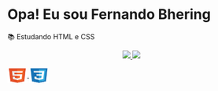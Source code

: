 # Opa! Eu sou Fernando Bhering

📚 Estudando HTML e CSS

<div align="center">
  <a href="https://github.com/rafaballerini">
  <img height="180em" src="https://github-readme-stats.vercel.app/api?username=fernando0010&show_icons=true&theme=maroongold&include_all_commits=false&count_private=true"/>
  <img height="180em" src="https://github-readme-stats.vercel.app/api/top-langs/?username=fernando0010&layout=compact&langs_count=7&theme=maroongold"/>
</div>

<div style="display: inline_block"><br>
  <img align="center" alt="Rafa-HTML" height="30" width="40" src="https://raw.githubusercontent.com/devicons/devicon/master/icons/html5/html5-original.svg">
  <img align="center" alt="Rafa-CSS" height="30" width="40" src="https://raw.githubusercontent.com/devicons/devicon/master/icons/css3/css3-original.svg">
